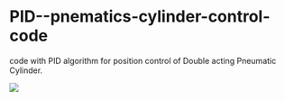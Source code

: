 # PID--pnematics-cylinder-control-code
code with PID algorithm for position control of Double acting Pneumatic Cylinder.

[![](http://img.youtube.com/vi/whpnL_nQ8MU/0.jpg)](http://www.youtube.com/watch?v=whpnL_nQ8MU "PID position control of pneumatic double acting cylinder | PID | Control systems")
